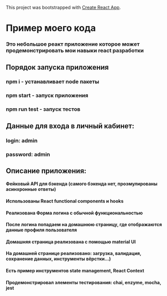 This project was bootstrapped with [Create React App](https://github.com/facebook/create####react####app).

# Пример моего кода

### Это небольшое реакт приложение которое может продемонстрировать мои навыки react разработки

## Порядок запуска приложения

### npm i - устанавливает node пакеты

### npm start - запуск приложения

### npm run test - запуск тестов

## Данные для входа в личный кабинет:

### login: admin
### password: admin

## Описание приложения: 

#### Фейковый API для бэкенда (самого бэкенда нет, проэмулированы асинхронные ответы)
#### Использованы React functional components и hooks
#### Реализована Форма логина с обычной функциональностью
#### После логина попадаем на домашнюю страницу, где отображаются данные профиля пользователя
#### Домашняя страница реализована с помощью material UI
#### На домашней странице реализовано: загрузка, валидация, сохранение данных, инструменты вёрстки...)
#### Есть пример инструментов state management, React Context
#### Продемонстрировал элементы тестирования: chai, enzyme, mocha, jest